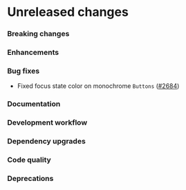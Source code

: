 # Unreleased changes

### Breaking changes

### Enhancements

### Bug fixes

- Fixed focus state color on monochrome `Buttons` ([#2684](https://github.com/Shopify/polaris-react/pull/2684))

### Documentation

### Development workflow

### Dependency upgrades

### Code quality

### Deprecations
